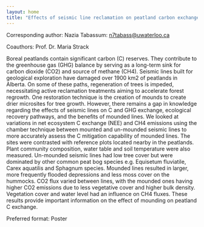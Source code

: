 ```yaml
---
layout: home
title: "Effects of seismic line reclamation on peatland carbon exchange"
---
```



Corresponding author: Nazia Tabassum: n7tabass@uwaterloo.ca

Coauthors: Prof. Dr. Maria Strack 

Boreal peatlands contain significant carbon (C) reserves. They contribute to the greenhouse gas (GHG) balance by serving as a long-term sink for carbon dioxide (CO2) and source of methane (CH4). Seismic lines built for geological exploration have damaged over 1900 km2 of peatlands in Alberta. On some of these paths, regeneration of trees is impeded, necessitating active reclamation treatments aiming to accelerate forest regrowth. One restoration technique is the creation of mounds to create drier microsites for tree growth. However, there remains a gap in knowledge regarding the effects of seismic lines on C and GHG exchange, ecological recovery pathways, and the benefits of mounded lines. We looked at variations in net ecosystem C exchange (NEE) and CH4 emissions using the chamber technique between mounted and un-mounded seismic lines to more accurately assess the C mitigation capability of mounded lines. The sites were contrasted with reference plots located nearby in the peatlands. Plant community composition, water table and soil temperature were also measured. Un-mounded seismic lines had low tree cover but were dominated by other common peat bog species e.g. Equisetum fluviatile, Carex aquatilis and Sphagnum species. Mounded lines resulted in larger, more frequently flooded depressions and less moss cover on the hummocks. CO2 flux varied between lines, with the mounded ones having higher CO2 emissions due to less vegetative cover and higher bulk density. Vegetation cover and water level had an influence on CH4 fluxes. These results provide important information on the effect of mounding on peatland C exchange.

Preferred format: Poster
